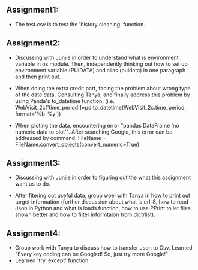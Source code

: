 ## Assignment1:
* The test.csv is to test the 'history cleaning' function.

## Assignment2:
* Discussing with Junjie in order to understand what is environment variable in os module. Then, independently thinking out how to set up environment variable (PUIDATA) and alias (puidata) in one paragraph and then print out.

* When doing the extra credit part, facing the problem about wrong type of the date data. Consulting Tanya, and finally address this problem by using Panda's to_datetime function. (i.e. WebVisit_2c['time_period']=pd.to_datetime(WebVisit_2c.time_period, format='%b-%y'))

* When ploting the data, encountering error "pandas DataFrame 'no numeric data to plot'". After searching Google, this error can be addressed by command: FileName = FileName.convert_objects(convert_numeric=True) 

## Assignment3:
* Discussing with Junjie in order to figuring out the what this assignment want us to do.

* After fitering out useful data, group woel with Tanya in how to print out target information (further discussion about what is url-8, how to read Json in Python and what is loads function, how to use PPrint to let files shown better and how to filter informtaion from dict/list).

## Assignment4:
* Group work with Tanya to discuss how to transfer Json to Csv. Learned "Every key coding can be Googled! So, just try more Google!"
* Learned 'try, except' function
